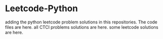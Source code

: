 # Leetcode-Python
adding the python leetcode problem solutions in this repositories. 
The code files are here.
all CTCI problems solutions are here.
some leetcode solutions are here.
















































































































































































